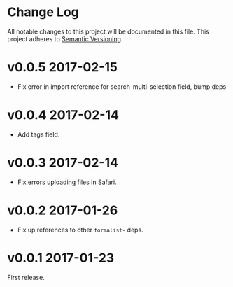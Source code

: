 # Change Log

All notable changes to this project will be documented in this file.
This project adheres to [Semantic Versioning](http://semver.org/).

# v0.0.5 2017-02-15

* Fix error in import reference for search-multi-selection field, bump deps

# v0.0.4 2017-02-14

* Add tags field.

# v0.0.3 2017-02-14

* Fix errors uploading files in Safari.

# v0.0.2 2017-01-26

* Fix up references to other `formalist-` deps.

# v0.0.1 2017-01-23

First release.
